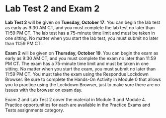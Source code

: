 # Lab Test 2 and Exam 2

**Lab Test 2** will be given on **Tuesday, October 17**. You can begin the
lab test as early as 9:30 AM CT, and you must complete the lab test no later
than 11:59 PM CT. The lab test has a 75-minute time limit and must be taken in
one sitting. No matter when you start the lab test, you must submit no later
than 11:59 PM CT.

**Exam 2** will be given on **Thursday, October 19**. You can begin the exam
as early as 9:30 AM CT, and you must complete the exam no later than 11:59 PM
CT. The exam has a 75-minute time limit and must be taken in one sitting. No
matter when you start the exam, you must submit no later than 11:59 PM CT. You
must take the exam using the Respondus Lockdown Browser. Be sure to complete the
Hands-On Activity in Module 0 that allows you to practice using the Lockdown
Browser, just to make sure there are no issues with the browser on exam day.

Exam 2 and Lab Test 2 cover the material in Module 3 and Module 4. Practice
opportunities for each are available in the Practice Exams and Tests
assignments category.

